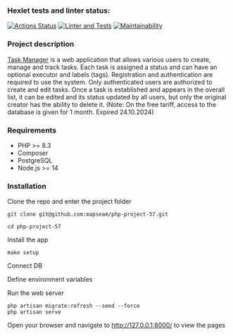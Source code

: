 ### Hexlet tests and linter status:
[![Actions Status](https://github.com/mapseam/php-project-57/workflows/hexlet-check/badge.svg)](https://github.com/mapseam/php-project-57/actions)
[![Linter and Tests](https://github.com/mapseam/php-project-57/actions/workflows/main.yml/badge.svg)](https://github.com/mapseam/php-project-57/actions/workflows/main.yml)
[![Maintainability](https://api.codeclimate.com/v1/badges/0ac615a12067b2f7365d/maintainability)](https://codeclimate.com/github/mapseam/php-project-57/maintainability)

### Project description

[Task Manager](https://php-project-57-7ghb.onrender.com) is a web application that allows various users to create, manage and track tasks. Each task is assigned a status and can have an optional executor and labels (tags). Registration and authentication are required to use the system. Only authenticated users are authorized to create and edit tasks. Once a task is established and appears in the overall list, it can be edited and its status updated by all users, but only the original creator has the ability to delete it.
(Note: On the free tariff, access to the database is given for 1 month. Expired 24.10.2024)

### Requirements

- PHP >= 8.3
- Composer
- PostgreSQL
- Node.js >= 14

### Installation

Clone the repo and enter the project folder
```
git clone git@github.com:mapseam/php-project-57.git

cd php-project-57
```

Install the app
```
make setup
```

Connect DB 

Define environment variables

Run the web server
```
php artisan migrate:refresh --seed --force
php artisan serve
```
Open your browser and navigate to http://127.0.0.1:8000/ to view the pages
